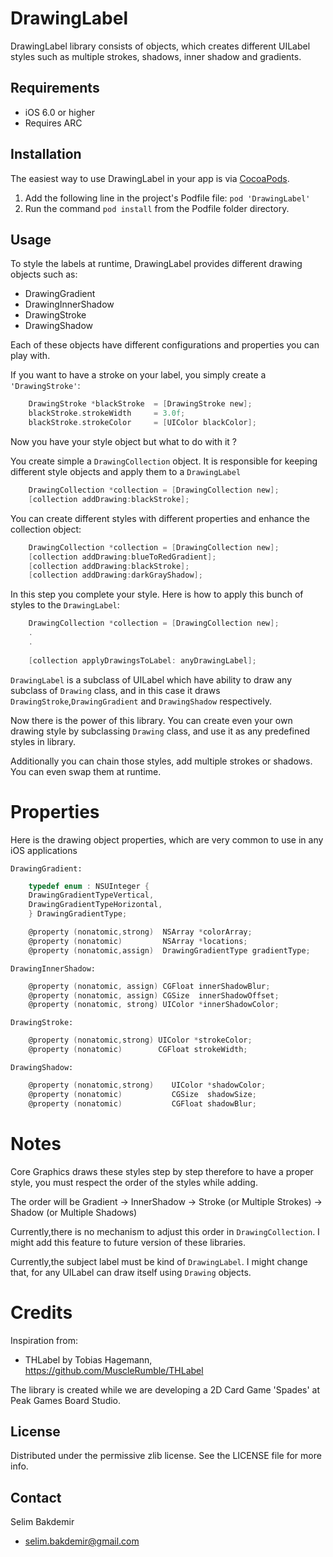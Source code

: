 # DrawingLabel

DrawingLabel library consists of objects, which creates different UILabel styles such as multiple strokes, shadows, inner shadow and gradients. 

## Requirements
  - iOS 6.0 or higher
  - Requires ARC

## Installation

The easiest way to use DrawingLabel in your app is via [CocoaPods](http://cocoapods.org/ "CocoaPods").

1. Add the following line in the project's Podfile file: `pod 'DrawingLabel' `
2. Run the command `pod install` from the Podfile folder directory.

## Usage

To style the labels at runtime, DrawingLabel provides different drawing objects such as:
  - DrawingGradient
  - DrawingInnerShadow
  - DrawingStroke
  - DrawingShadow

Each of these objects have different configurations and properties you can play with.

If you want to have a stroke on your label, you simply create a `'DrawingStroke'`:

``` objective-c
	DrawingStroke *blackStroke  = [DrawingStroke new];
    blackStroke.strokeWidth     = 3.0f;
    blackStroke.strokeColor     = [UIColor blackColor];
```

Now you have your style object but what to do with it ? 

You create simple a `DrawingCollection` object. It is responsible for keeping different style objects and apply them to a `DrawingLabel`
``` objective-c
    DrawingCollection *collection = [DrawingCollection new];
    [collection addDrawing:blackStroke];
```

You can create different styles with different properties and enhance the collection object:
``` objective-c
    DrawingCollection *collection = [DrawingCollection new];
    [collection addDrawing:blueToRedGradient];
    [collection addDrawing:blackStroke];
    [collection addDrawing:darkGrayShadow];
```

In this step you complete your style. Here is how to apply this bunch of styles to the `DrawingLabel`:
``` objective-c
    DrawingCollection *collection = [DrawingCollection new];
    .
    .
    
    [collection applyDrawingsToLabel: anyDrawingLabel];
```
`DrawingLabel` is a subclass of UILabel which have ability to draw any subclass of `Drawing` class, and in this case it draws `DrawingStroke`,`DrawingGradient` and `DrawingShadow` respectively.

Now there is the power of this library. You can create even your own drawing style by subclassing `Drawing` class, and use it as any predefined styles in library.

Additionally you can chain those styles, add multiple strokes or shadows. You can even swap them at runtime.

# Properties

Here is the drawing object properties, which are very common to use in any iOS applications

`DrawingGradient:`
``` objective-c
    typedef enum : NSUInteger {
    DrawingGradientTypeVertical,
    DrawingGradientTypeHorizontal,
    } DrawingGradientType;

    @property (nonatomic,strong)  NSArray *colorArray;
    @property (nonatomic)         NSArray *locations;
    @property (nonatomic,assign)  DrawingGradientType gradientType;
```

`DrawingInnerShadow:`
``` objective-c
    @property (nonatomic, assign) CGFloat innerShadowBlur;
    @property (nonatomic, assign) CGSize  innerShadowOffset;
    @property (nonatomic, strong) UIColor *innerShadowColor;
```

`DrawingStroke:`
``` objective-c
    @property (nonatomic,strong) UIColor *strokeColor;
    @property (nonatomic)        CGFloat strokeWidth;
```

`DrawingShadow:`
``` objective-c
    @property (nonatomic,strong)    UIColor *shadowColor;
    @property (nonatomic)           CGSize  shadowSize;
    @property (nonatomic)           CGFloat shadowBlur;
```

# Notes

Core Graphics draws these styles step by step therefore to have a proper style, you must respect the order of the styles while adding.

The order will be Gradient -> InnerShadow -> Stroke (or Multiple Strokes) -> Shadow (or Multiple Shadows)

Currently,there is no mechanism to adjust this order in `DrawingCollection`. I might add this feature to future version of these libraries.

Currently,the subject label must be kind of `DrawingLabel`. I might change that, for any UILabel can draw itself using `Drawing` objects.

# Credits
Inspiration from:

- THLabel by Tobias Hagemann, https://github.com/MuscleRumble/THLabel

The library is created while we are developing a 2D Card Game 'Spades' at Peak Games Board Studio. 

## License
Distributed under the permissive zlib license. See the LICENSE file for more info.

## Contact
Selim Bakdemir

- selim.bakdemir@gmail.com
